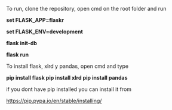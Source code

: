 
To run, clone the repository, open cmd on the root folder and run


<b/> set FLASK_APP=flaskr </b>

<b/> set FLASK_ENV=development </b>

<b/> flask init-db </b>

<b/>  flask run </b>




To install flask, xlrd y pandas, open cmd and type 

<b/> pip install flask </b>
<b/> pip install xlrd </b>
<b/> pip install pandas </b>



if you dont have pip installed you can install it from 

https://pip.pypa.io/en/stable/installing/


